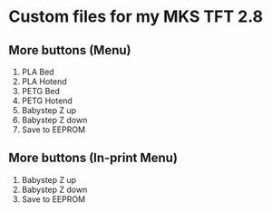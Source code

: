 # Custom files for my MKS TFT 2.8

## More buttons (Menu)
1. PLA Bed
1. PLA Hotend
1. PETG Bed
1. PETG Hotend
1. Babystep Z up
1. Babystep Z down
1. Save to EEPROM

## More buttons (In-print Menu)
1. Babystep Z up
1. Babystep Z down
1. Save to EEPROM
